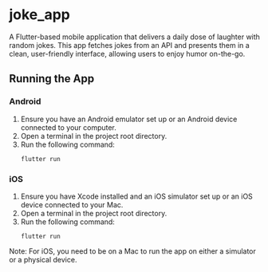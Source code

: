 # joke_app

A Flutter-based mobile application that delivers a daily dose of laughter with random jokes. This app fetches jokes from an API and presents them in a clean, user-friendly interface, allowing users to enjoy humor on-the-go.

## Running the App

### Android

1. Ensure you have an Android emulator set up or an Android device connected to your computer.
2. Open a terminal in the project root directory.
3. Run the following command:
   ```
   flutter run
   ```

### iOS

1. Ensure you have Xcode installed and an iOS simulator set up or an iOS device connected to your Mac.
2. Open a terminal in the project root directory.
3. Run the following command:
   ```
   flutter run
   ```

Note: For iOS, you need to be on a Mac to run the app on either a simulator or a physical device.

